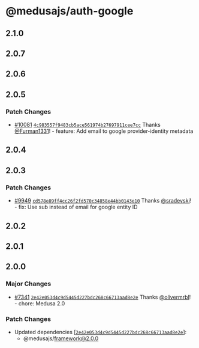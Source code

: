 # @medusajs/auth-google

## 2.1.0

## 2.0.7

## 2.0.6

## 2.0.5

### Patch Changes

- [#10081](https://github.com/medusajs/medusa/pull/10081) [`4c983557f9483cb5ace561974b27697911cee7cc`](https://github.com/medusajs/medusa/commit/4c983557f9483cb5ace561974b27697911cee7cc) Thanks [@Furman1331](https://github.com/Furman1331)! - feature: Add email to google provider-identity metadata

## 2.0.4

## 2.0.3

### Patch Changes

- [#9949](https://github.com/medusajs/medusa/pull/9949) [`cd578e89ff4cc26f2fd570c34858e44bb0143e10`](https://github.com/medusajs/medusa/commit/cd578e89ff4cc26f2fd570c34858e44bb0143e10) Thanks [@sradevski](https://github.com/sradevski)! - fix: Use sub instead of email for google entity ID

## 2.0.2

## 2.0.1

## 2.0.0

### Major Changes

- [#7341](https://github.com/medusajs/medusa/pull/7341) [`2e42e053d4c9d5445d227bdc268c66713aad8e2e`](https://github.com/medusajs/medusa/commit/2e42e053d4c9d5445d227bdc268c66713aad8e2e) Thanks [@olivermrbl](https://github.com/olivermrbl)! - chore: Medusa 2.0

### Patch Changes

- Updated dependencies [[`2e42e053d4c9d5445d227bdc268c66713aad8e2e`](https://github.com/medusajs/medusa/commit/2e42e053d4c9d5445d227bdc268c66713aad8e2e)]:
  - @medusajs/framework@2.0.0
